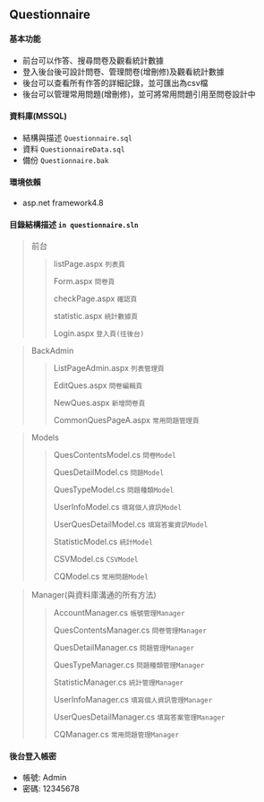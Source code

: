 ## Questionnaire

#### 基本功能
* 前台可以作答、搜尋問卷及觀看統計數據
* 登入後台後可設計問卷、管理問卷(增刪修)及觀看統計數據
* 後台可以查看所有作答的詳細記錄，並可匯出為csv檔
* 後台可以管理常用問題(增刪修)，並可將常用問題引用至問卷設計中

#### 資料庫(MSSQL)
* 結構與描述 `Questionnaire.sql`
* 資料 `QuestionnaireData.sql`
* 備份 `Questionnaire.bak`

#### 環境依賴
* asp.net framework4.8

#### 目錄結構描述 `in questionnaire.sln`
> 前台
>> listPage.aspx `列表頁`
>> 
>> Form.aspx `問卷頁`
>> 
>> checkPage.aspx `確認頁`
>> 
>> statistic.aspx `統計數據頁`
>> 
>> Login.aspx `登入頁(往後台)`

> BackAdmin
>> ListPageAdmin.aspx `列表管理頁`
>> 
>> EditQues.aspx `問卷編輯頁`
>> 
>> NewQues.aspx `新增問卷頁`
>> 
>> CommonQuesPageA.aspx `常用問題管理頁`

> Models
>> QuesContentsModel.cs `問卷Model`
>> 
>> QuesDetailModel.cs `問題Model`
>> 
>> QuesTypeModel.cs `問題種類Model`
>> 
>> UserInfoModel.cs `填寫個人資訊Model`
>> 
>> UserQuesDetailModel.cs `填寫答案資訊Model`
>> 
>> StatisticModel.cs `統計Model`
>> 
>> CSVModel.cs `CSVModel`
>> 
>> CQModel.cs `常用問題Model`

> Manager(與資料庫溝通的所有方法)
>> AccountManager.cs `帳號管理Manager`
>> 
>> QuesContentsManager.cs `問卷管理Manager`
>> 
>> QuesDetailManager.cs `問題管理Manager`
>> 
>> QuesTypeManager.cs `問題種類管理Manager`
>> 
>> StatisticManager.cs `統計管理Manager`
>> 
>> UserInfoManager.cs `填寫個人資訊管理Manager`
>> 
>> UserQuesDetailManager.cs `填寫答案管理Manager`
>> 
>> CQManager.cs `常用問題管理Manager`
>> 


####  後台登入帳密
* 帳號: Admin
* 密碼: 12345678
